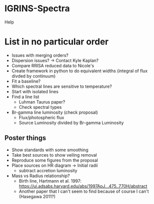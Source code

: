 # IGRINS-Spectra
Help
# List in no particular order

- Issues with merging orders?
-  Dispersion issues? -> Contact Kyle Kaplan?
-  Compare RRISA reduced data to Nicole's
-  Create framework in python to do equivalent widths (integral of flux divded by continuum)
  - Fit a baseline?
  - Which spectral lines are sensitive to temperature?
  - Start with isolated lines  
- Find a line list
  - Luhman Taurus paper?
  - Check spectral types
- Br-gamma line luminosity (check proposal)
  - Flux/photospheric flux
  - Source Luminosity divided by Br-gamma Luminosity

## Poster things

- Show standards with some smoothing
- Take best sources to show veiling removal
- Reproduce some figures from the proposal
- Place sources on HR diagram -> Initial radii
  - subtract accretion luminosity
- Mass vs Radius relationship?
  - Birth line, Hartmann et al. 1997: https://ui.adsabs.harvard.edu/abs/1997ApJ...475..770H/abstract
  - Another paper that I can't seem to find because of course I can't (Hasegawa 2011?)
